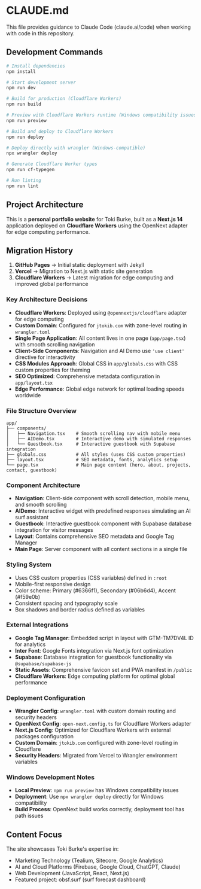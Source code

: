 # CLAUDE.md

This file provides guidance to Claude Code (claude.ai/code) when working with code in this repository.

## Development Commands

```bash
# Install dependencies
npm install

# Start development server
npm run dev

# Build for production (Cloudflare Workers)
npm run build

# Preview with Cloudflare Workers runtime (Windows compatibility issues)
npm run preview

# Build and deploy to Cloudflare Workers
npm run deploy

# Deploy directly with wrangler (Windows-compatible)
npx wrangler deploy

# Generate Cloudflare Worker types
npm run cf-typegen

# Run linting
npm run lint
```

## Project Architecture

This is a **personal portfolio website** for Toki Burke, built as a **Next.js 14** application deployed on **Cloudflare Workers** using the OpenNext adapter for edge computing performance.

## Migration History

1. **GitHub Pages** → Initial static deployment with Jekyll
2. **Vercel** → Migration to Next.js with static site generation
3. **Cloudflare Workers** → Latest migration for edge computing and improved global performance

### Key Architecture Decisions

- **Cloudflare Workers**: Deployed using `@opennextjs/cloudflare` adapter for edge computing
- **Custom Domain**: Configured for `jtokib.com` with zone-level routing in `wrangler.toml`
- **Single Page Application**: All content lives in one page (`app/page.tsx`) with smooth scrolling navigation
- **Client-Side Components**: Navigation and AI Demo use `'use client'` directive for interactivity
- **CSS Modules Approach**: Global CSS in `app/globals.css` with CSS custom properties for theming
- **SEO Optimized**: Comprehensive metadata configuration in `app/layout.tsx`
- **Edge Performance**: Global edge network for optimal loading speeds worldwide

### File Structure Overview

```
app/
├── components/
│   ├── Navigation.tsx    # Smooth scrolling nav with mobile menu
│   ├── AIDemo.tsx        # Interactive demo with simulated responses
│   └── Guestbook.tsx     # Interactive guestbook with Supabase integration
├── globals.css           # All styles (uses CSS custom properties)
├── layout.tsx            # SEO metadata, fonts, analytics setup
└── page.tsx              # Main page content (hero, about, projects, contact, guestbook)
```

### Component Architecture

- **Navigation**: Client-side component with scroll detection, mobile menu, and smooth scrolling
- **AIDemo**: Interactive widget with predefined responses simulating an AI surf assistant
- **Guestbook**: Interactive guestbook component with Supabase database integration for visitor messages
- **Layout**: Contains comprehensive SEO metadata and Google Tag Manager
- **Main Page**: Server component with all content sections in a single file

### Styling System

- Uses CSS custom properties (CSS variables) defined in `:root`
- Mobile-first responsive design
- Color scheme: Primary (#6366f1), Secondary (#06b6d4), Accent (#f59e0b)
- Consistent spacing and typography scale
- Box shadows and border radius defined as variables

### External Integrations

- **Google Tag Manager**: Embedded script in layout with GTM-TM7DV4L ID for analytics
- **Inter Font**: Google Fonts integration via Next.js font optimization
- **Supabase**: Database integration for guestbook functionality via `@supabase/supabase-js`
- **Static Assets**: Comprehensive favicon set and PWA manifest in `/public`
- **Cloudflare Workers**: Edge computing platform for optimal global performance

### Deployment Configuration

- **Wrangler Config**: `wrangler.toml` with custom domain routing and security headers
- **OpenNext Config**: `open-next.config.ts` for Cloudflare Workers adapter
- **Next.js Config**: Optimized for Cloudflare Workers with external packages configuration
- **Custom Domain**: `jtokib.com` configured with zone-level routing in Cloudflare
- **Security Headers**: Migrated from Vercel to Wrangler environment variables

### Windows Development Notes

- **Local Preview**: `npm run preview` has Windows compatibility issues
- **Deployment**: Use `npx wrangler deploy` directly for Windows compatibility
- **Build Process**: OpenNext build works correctly, deployment tool has path issues

## Content Focus

The site showcases Toki Burke's expertise in:
- Marketing Technology (Tealium, Sitecore, Google Analytics)
- AI and Cloud Platforms (Firebase, Google Cloud, ChatGPT, Claude)
- Web Development (JavaScript, React, Next.js)
- Featured project: obsf.surf (surf forecast dashboard)
